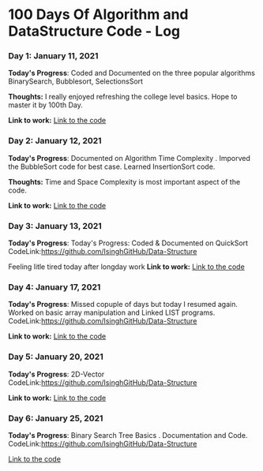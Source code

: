 # 100 Days Of Algorithm and DataStructure Code - Log

### Day 1: January 11, 2021

**Today's Progress**: Coded and Documented on the three popular algorithms BinarySearch, Bubblesort, SelectionsSort

**Thoughts:** I really enjoyed refreshing the college level basics. Hope to master it by 100th Day.

**Link to work:** [Link to the code](https://github.com/IsinghGitHub/Data-Structure)

### Day 2: January 12, 2021

**Today's Progress**: Documented on Algorithm Time Complexity . Imporved the BubbleSort code for best case. Learned InsertionSort code.

**Thoughts:** Time and Space Complexity is most important aspect of the code.

**Link to work:** [Link to the code](https://github.com/IsinghGitHub/Data-Structure)

### Day 3: January 13, 2021

**Today's Progress**: Today's Progress: Coded & Documented on QuickSort
CodeLink:https://github.com/IsinghGitHub/Data-Structure

Feeling litle tired today after longday work
**Link to work:** [Link to the code](https://github.com/IsinghGitHub/Data-Structure)

### Day 4: January 17, 2021

**Today's Progress**: Missed copuple of days but today I resumed again. Worked on basic array manipulation and Linked LIST programs.
CodeLink:https://github.com/IsinghGitHub/Data-Structure

**Link to work:** [Link to the code](https://github.com/IsinghGitHub/Data-Structure)

### Day 5: January 20, 2021

**Today's Progress**: 2D-Vector
CodeLink:https://github.com/IsinghGitHub/Data-Structure

**Link to work:** [Link to the code](https://github.com/IsinghGitHub/Data-Structure)

### Day 6: January 25, 2021

**Today's Progress**: Binary Search Tree Basics . Documentation and Code.
CodeLink:https://github.com/IsinghGitHub/Data-Structure

[Link to the code](https://github.com/IsinghGitHub/Data-Structure)
